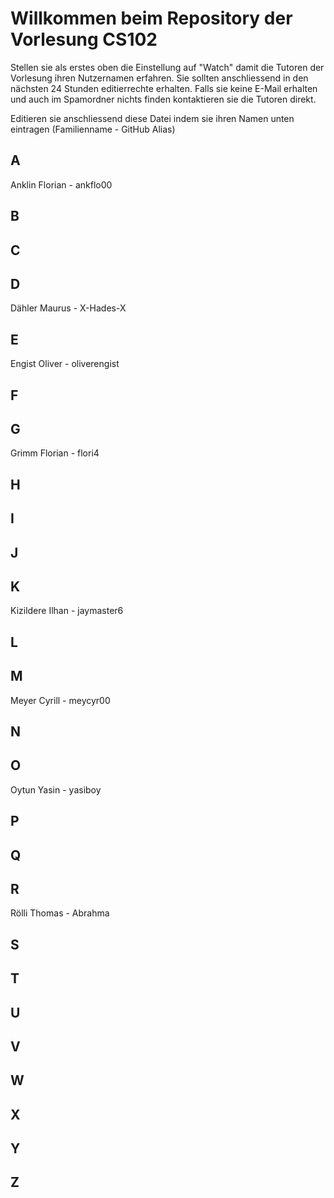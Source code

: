 # Willkommen beim Repository der Vorlesung CS102

Stellen sie als erstes oben die Einstellung auf "Watch" damit die Tutoren der Vorlesung ihren Nutzernamen erfahren. Sie sollten anschliessend in den nächsten 24 Stunden editierrechte erhalten. Falls sie keine E-Mail erhalten und auch im Spamordner nichts finden kontaktieren sie die Tutoren direkt.

Editieren sie anschliessend diese Datei indem sie ihren Namen unten eintragen (Familienname - GitHub Alias)

## A

Anklin Florian - ankflo00

## B

## C

## D

Dähler Maurus - X-Hades-X

## E

Engist Oliver - oliverengist

## F

## G

Grimm Florian - flori4

## H

## I

## J

## K

Kizildere Ilhan - jaymaster6

## L

## M

Meyer Cyrill - meycyr00

## N

## O

Oytun Yasin - yasiboy

## P

## Q

## R

Rölli Thomas - Abrahma

## S

## T

## U

## V

## W

## X

## Y

## Z
